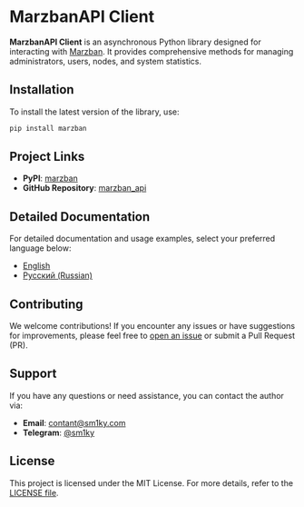 
# MarzbanAPI Client

**MarzbanAPI Client** is an asynchronous Python library designed for interacting with [Marzban](https://github.com/Gozargah/Marzban). It provides comprehensive methods for managing administrators, users, nodes, and system statistics.

## Installation

To install the latest version of the library, use:

```bash
pip install marzban
```

## Project Links
- **PyPI**: [marzban](https://pypi.org/project/marzban/)
- **GitHub Repository**: [marzban_api](https://github.com/sm1ky/marzban_api)

## Detailed Documentation

For detailed documentation and usage examples, select your preferred language below:

- [English](https://github.com/sm1ky/marzban_api/blob/production/.readme/README_en.md)
- [Русский (Russian)](https://github.com/sm1ky/marzban_api/blob/production/.readme/README_ru.md)

## Contributing

We welcome contributions! If you encounter any issues or have suggestions for improvements, please feel free to [open an issue](https://github.com/sm1ky/marzban_api/issues) or submit a Pull Request (PR).

## Support

If you have any questions or need assistance, you can contact the author via:
- **Email**: [contant@sm1ky.com](mailto:contant@sm1ky.com)
- **Telegram**: [@sm1ky](https://t.me/sm1ky)

## License

This project is licensed under the MIT License. For more details, refer to the [LICENSE file](https://github.com/sm1ky/marzban_api/blob/production/LICENSE).